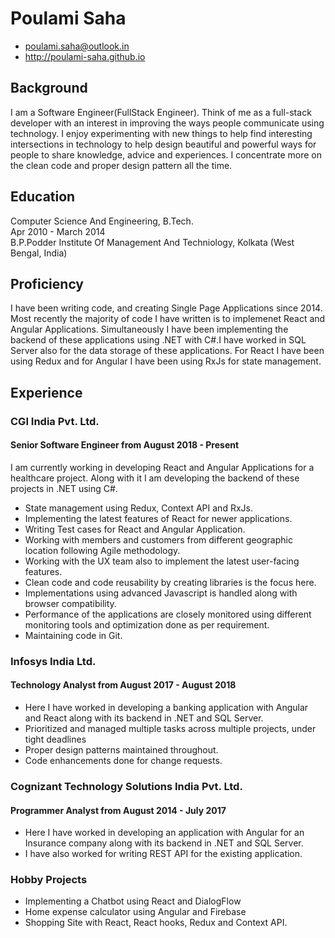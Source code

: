 # Poulami Saha

 * <poulami.saha@outlook.in>
 * <http://poulami-saha.github.io>

## Background

I am a Software Engineer(FullStack Engineer). Think of me as a full-stack developer with an interest in improving the ways people communicate using technology. I enjoy experimenting with new things to help find interesting intersections in technology to help design beautiful and powerful ways for people to share knowledge, advice and experiences. I concentrate more on the clean code and proper design pattern all the time.

## Education

Computer Science And Engineering, B.Tech.  
Apr 2010 - March 2014  
B.P.Podder Institute Of Management And Techniology, Kolkata (West Bengal, India) 

## Proficiency

I have been writing code, and creating Single Page Applications since 2014. Most recently the majority of code I have written is to implemenet React and Angular Applications. Simultaneously I have been implementing the backend of these applications using .NET with C#.I have worked in SQL Server also for the data storage of these applications. For React I have been using Redux  and for Angular I have been using RxJs for state management. 

## Experience


### CGI India Pvt. Ltd.

#### Senior Software Engineer from  August 2018 - Present

I am currently working in developing React and Angular Applications for a healthcare project. Along with it I am developing the backend of these projects in .NET using C#. 

* State management using Redux, Context API and RxJs.
* Implementing the latest features of React for newer applications.
* Writing Test cases for React and Angular Application.
* Working with members and customers from different geographic location following Agile methodology.
* Working with the UX team also to implement the latest user-facing features. 
* Clean code and code reusability by creating libraries is the focus here. 
* Implementations using advanced Javascript is handled along with browser compatibility.
* Performance of the applications are closely monitored using different monitoring tools and optimization done as per requirement.
* Maintaining code in Git.

### Infosys India Ltd.

#### Technology Analyst from  August 2017 - August 2018

* Here I have worked in developing a banking application with Angular and React along with its backend in .NET and SQL Server.
* Prioritized and managed multiple tasks across multiple projects, under tight deadlines
* Proper design patterns maintained throughout.
* Code enhancements done for change requests.


### Cognizant Technology Solutions India Pvt. Ltd. 

#### Programmer Analyst from  August 2014 - July 2017

* Here I have worked in developing an application with Angular for an Insurance company along with its backend in .NET and SQL Server.
* I have also worked for writing REST API for the existing application.


### Hobby Projects

* Implementing a Chatbot using React and DialogFlow
* Home expense calculator using Angular and Firebase
* Shopping Site with React, React hooks, Redux and Context API.

